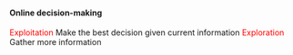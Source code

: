 #### Online decision-making
<font color=red>Exploitation</font> Make the best decision given current information
<font color=red>Exploration</font> Gather more information 
